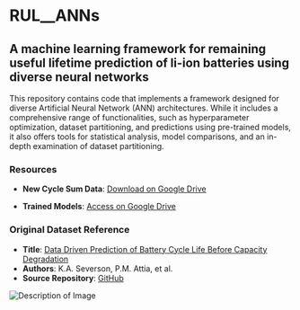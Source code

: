 # RUL__ANNs

## A machine learning framework for remaining useful lifetime prediction of li-ion batteries using diverse neural networks
This repository contains code that implements a framework designed for diverse Artificial Neural Network (ANN) architectures. While it includes a comprehensive range of functionalities, such as hyperparameter optimization, dataset partitioning, and predictions using pre-trained models, it also offers tools for statistical analysis, model comparisons, and an in-depth examination of dataset partitioning.

### Resources

- **New Cycle Sum Data**: [Download on Google Drive](https://drive.google.com/file/d/1ljRUXZ9TXUVUos1OLGd2y4BFgAsHKGuk/view?usp=sharing)
  
- **Trained Models**: [Access on Google Drive](https://drive.google.com/drive/folders/1dw2_NGWkfXIJObCB2YlATVFuLgBD0tB8?usp=sharing)

### Original Dataset Reference

- **Title**: [Data Driven Prediction of Battery Cycle Life Before Capacity Degradation](https://www.nature.com/articles/s41560-019-0356-8)
- **Authors**: K.A. Severson, P.M. Attia, et al.
- **Source Repository**: [GitHub](https://github.com/rdbraatz/data-driven-prediction-of-battery-cycle-life-before-capacity-degradation.git)


![Description of Image](https://drive.google.com/uc?id=12YWQjn7iESEk0hCDhGSRIapMBxV6io9a)
